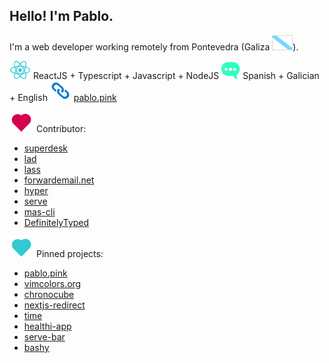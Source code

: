 ## Hello! I'm Pablo.

I'm a web developer working remotely from Pontevedra (Galiza ![galiza](https://github.com/pablopunk/pablopunk/raw/master/res/galiza.png)).

![react](https://github.com/pablopunk/pablopunk/raw/master/res/react.png) ReactJS + Typescript + Javascript + NodeJS
![lang](https://github.com/pablopunk/pablopunk/raw/master/res/lang.png) Spanish + Galician + English
![link](https://github.com/pablopunk/pablopunk/raw/master/res/link.png) [pablo.pink](https:/pablo.pink)

![heart](https://github.com/pablopunk/pablopunk/raw/master/res/heart.png) Contributor:

- [superdesk](https://github.com/superdesk/superdesk-client-core)
- [lad](https://github.com/ladjs/lad)
- [lass](https://github.com/lassjs/lass)
- [forwardemail.net](https://forwardemail.net)
- [hyper](https://github.com/vercel/hyper)
- [serve](https://github.com/vercel/serve)
- [mas-cli](https://github.com/mas-cli/mas)
- [DefinitelyTyped](https://github.com/DefinitelyTyped/DefinitelyTyped)

![heart-teal](https://github.com/pablopunk/pablopunk/raw/master/res/heart-teal.png) Pinned projects:

- [pablo.pink](https://pablo.pink)
- [vimcolors.org](https://vimcolors.org)
- [chronocube](https://github.com/pablopunk/chronocube)
- [nextjs-redirect](https://github.com/pablopunk/nextjs-redirect)
- [time](https://github.com/pablopunk/time)
- [healthi-app](https://github.com/pablopunk/healthi-app)
- [serve-bar](https://github.com/pablopunk/serve-bar)
- [bashy](https://github.com/pablopunk/bashy)
